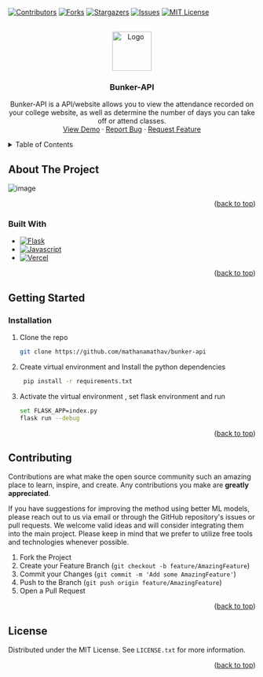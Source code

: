 <a name="readme-top"></a>

[![Contributors][contributors-shield]][contributors-url]
[![Forks][forks-shield]][forks-url]
[![Stargazers][stars-shield]][stars-url]
[![Issues][issues-shield]][issues-url]
[![MIT License][license-shield]][license-url]

<br />
<div align="center">
  <a href="https://github.com/mathanamathav/bunker-api">
    <img src="static/appicon.ico" alt="Logo" width="80" height="80">
  </a>

<h3 align="center">Bunker-API</h3>

  <p align="center">
    Bunker-API is a API/website allows you to view the attendance recorded on your college website, as well as determine the number of days you can take off or attend classes.
    <br />
    <a href="https://bunker-api.vercel.app/">View Demo</a>
    ·
    <a href="https://github.com/mathanamathav/bunker-api/issues">Report Bug</a>
    ·
    <a href="https://github.com/mathanamathav/bunker-api/issues">Request Feature</a>
  </p>
</div>

<!-- TABLE OF CONTENTS -->
<details>
  <summary>Table of Contents</summary>
  <ol>
    <li>
      <a href="#about-the-project">About The Project</a>
      <ul>
        <li><a href="#built-with">Built With</a></li>
      </ul>
    </li>
    <li>
      <a href="#getting-started">Getting Started</a>
      <ul>
        <li><a href="#installation">Installation</a></li>
      </ul>
    </li>
    <li><a href="#contributing">Contributing</a></li>
    <li><a href="#license">License</a></li>
  </ol>
</details>

<!-- ABOUT THE PROJECT -->

## About The Project

![image](https://github.com/mathanamathav/bunker-api/assets/62739618/d7fafb0d-86fb-4b65-884a-036e065b8e18)


<p align="right">(<a href="#readme-top">back to top</a>)</p>

### Built With

- [![Flask][Flask.com]][Flask-url]
- [![Javascript][Javascript.com]][Javascript-url]
- [![Vercel][Vercel.com]][Vercel-url]

<p align="right">(<a href="#readme-top">back to top</a>)</p>

<!-- GETTING STARTED -->

## Getting Started

### Installation

1. Clone the repo
   ```sh
   git clone https://github.com/mathanamathav/bunker-api
   ```
2. Create virtual environment and Install the python dependencies
   ```sh
    pip install -r requirements.txt
   ```
3. Activate the virtual environment , set flask environment and run
   ```sh
   set FLASK_APP=index.py
   flask run --debug
   ```

<p align="right">(<a href="#readme-top">back to top</a>)</p>

<!-- CONTRIBUTING -->

## Contributing

Contributions are what make the open source community such an amazing place to learn, inspire, and create. Any contributions you make are **greatly appreciated**.

If you have suggestions for improving the method using better ML models, please reach out to us via email or through the GitHub repository's issues or pull requests. We welcome valid ideas and will consider integrating them into the main project. Please keep in mind that we prefer to utilize free tools and technologies whenever possible.

1. Fork the Project
2. Create your Feature Branch (`git checkout -b feature/AmazingFeature`)
3. Commit your Changes (`git commit -m 'Add some AmazingFeature'`)
4. Push to the Branch (`git push origin feature/AmazingFeature`)
5. Open a Pull Request

<p align="right">(<a href="#readme-top">back to top</a>)</p>

<!-- LICENSE -->

## License

Distributed under the MIT License. See `LICENSE.txt` for more information.

<p align="right">(<a href="#readme-top">back to top</a>)</p>

[contributors-shield]: https://img.shields.io/github/contributors/mathanamathav/bunker-api.svg?style=for-the-badge
[contributors-url]: https://github.com/mathanamathav/bunker-api/graphs/contributors
[forks-shield]: https://img.shields.io/github/forks/mathanamathav/bunker-api.svg?style=for-the-badge
[forks-url]: https://github.com/mathanamathav/bunker-api/network/members
[stars-shield]: https://img.shields.io/github/stars/mathanamathav/bunker-api.svg?style=for-the-badge
[stars-url]: https://github.com/mathanamathav/bunker-api/stargazers
[issues-shield]: https://img.shields.io/github/issues/mathanamathav/bunker-api.svg?style=for-the-badge
[issues-url]: https://github.com/mathanamathav/bunker-api/issues
[license-shield]: https://img.shields.io/github/license/mathanamathav/bunker-api?style=for-the-badge
[license-url]: https://raw.githubusercontent.com/mathanamathav/bunker-api/main/LICENSE
[Flask.com]: https://img.shields.io/badge/flask-%23000.svg?style=for-the-badge&logo=flask&logoColor=white
[Flask-url]: https://flask.palletsprojects.com/en/2.3.x/
[Javascript.com]: https://img.shields.io/badge/JavaScript-323330?style=for-the-badge&logo=javascript&logoColor=F7DF1E
[Javascript-url]: https://developer.mozilla.org/en-US/docs/Web/JavaScript
[Vercel.com]: https://img.shields.io/badge/Vercel-000000?style=for-the-badge&logo=vercel&logoColor=white
[Vercel-url]: https://vercel.com/
